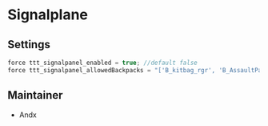 # Signalplane

## Settings

```c++
force ttt_signalpanel_enabled = true; //default false
force ttt_signalpanel_allowedBackpacks = "['B_kitbag_rgr', 'B_AssaultPack_rgr']";
```

## Maintainer

- Andx
